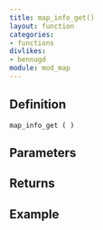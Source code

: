 ```yaml
---
title: map_info_get()
layout: function
categories:
- functions
divlikes:
- bennugd
module: mod_map
---
```


## Definition

    map_info_get ( )

## Parameters

## Returns

## Example
